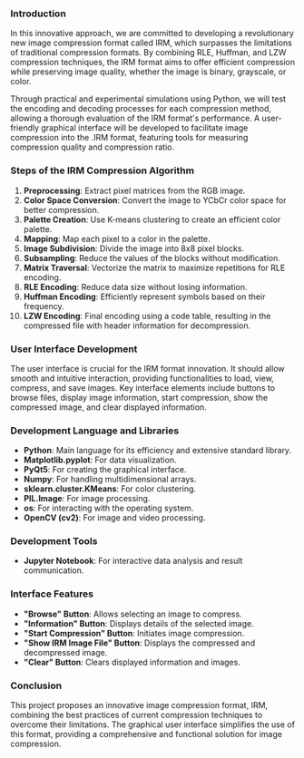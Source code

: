 ### Introduction

In this innovative approach, we are committed to developing a revolutionary new image compression format called IRM, which surpasses the limitations of traditional compression formats. By combining RLE, Huffman, and LZW compression techniques, the IRM format aims to offer efficient compression while preserving image quality, whether the image is binary, grayscale, or color.

Through practical and experimental simulations using Python, we will test the encoding and decoding processes for each compression method, allowing a thorough evaluation of the IRM format's performance. A user-friendly graphical interface will be developed to facilitate image compression into the .IRM format, featuring tools for measuring compression quality and compression ratio.

### Steps of the IRM Compression Algorithm

1. **Preprocessing**: Extract pixel matrices from the RGB image.
2. **Color Space Conversion**: Convert the image to YCbCr color space for better compression.
3. **Palette Creation**: Use K-means clustering to create an efficient color palette.
4. **Mapping**: Map each pixel to a color in the palette.
5. **Image Subdivision**: Divide the image into 8x8 pixel blocks.
6. **Subsampling**: Reduce the values of the blocks without modification.
7. **Matrix Traversal**: Vectorize the matrix to maximize repetitions for RLE encoding.
8. **RLE Encoding**: Reduce data size without losing information.
9. **Huffman Encoding**: Efficiently represent symbols based on their frequency.
10. **LZW Encoding**: Final encoding using a code table, resulting in the compressed file with header information for decompression.

### User Interface Development

The user interface is crucial for the IRM format innovation. It should allow smooth and intuitive interaction, providing functionalities to load, view, compress, and save images. Key interface elements include buttons to browse files, display image information, start compression, show the compressed image, and clear displayed information.

### Development Language and Libraries

- **Python**: Main language for its efficiency and extensive standard library.
- **Matplotlib.pyplot**: For data visualization.
- **PyQt5**: For creating the graphical interface.
- **Numpy**: For handling multidimensional arrays.
- **sklearn.cluster.KMeans**: For color clustering.
- **PIL.Image**: For image processing.
- **os**: For interacting with the operating system.
- **OpenCV (cv2)**: For image and video processing.

### Development Tools

- **Jupyter Notebook**: For interactive data analysis and result communication.

### Interface Features

- **"Browse" Button**: Allows selecting an image to compress.
- **"Information" Button**: Displays details of the selected image.
- **"Start Compression" Button**: Initiates image compression.
- **"Show IRM Image File" Button**: Displays the compressed and decompressed image.
- **"Clear" Button**: Clears displayed information and images.

### Conclusion

This project proposes an innovative image compression format, IRM, combining the best practices of current compression techniques to overcome their limitations. The graphical user interface simplifies the use of this format, providing a comprehensive and functional solution for image compression.
